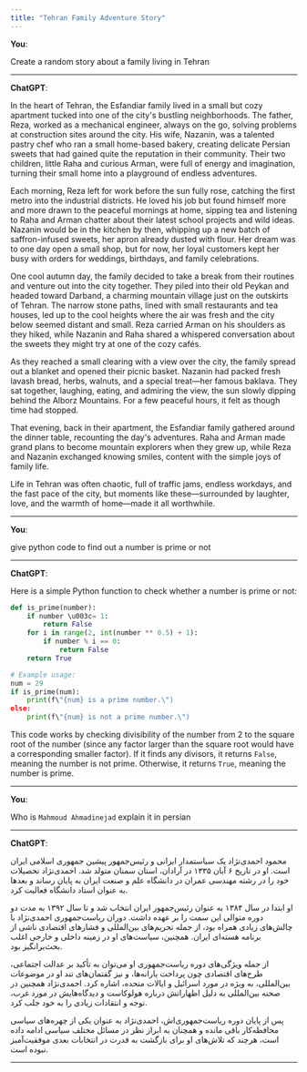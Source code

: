 ```yaml
---
title: "Tehran Family Adventure Story"
---
```


**You**:

Create a random story about a family living in Tehran

---

**ChatGPT**:

In the heart of Tehran, the Esfandiar family lived in a small but cozy apartment tucked into one of the city's bustling neighborhoods. The father, Reza, worked as a mechanical engineer, always on the go, solving problems at construction sites around the city. His wife, Nazanin, was a talented pastry chef who ran a small home-based bakery, creating delicate Persian sweets that had gained quite the reputation in their community. Their two children, little Raha and curious Arman, were full of energy and imagination, turning their small home into a playground of endless adventures.

Each morning, Reza left for work before the sun fully rose, catching the first metro into the industrial districts. He loved his job but found himself more and more drawn to the peaceful mornings at home, sipping tea and listening to Raha and Arman chatter about their latest school projects and wild ideas. Nazanin would be in the kitchen by then, whipping up a new batch of saffron-infused sweets, her apron already dusted with flour. Her dream was to one day open a small shop, but for now, her loyal customers kept her busy with orders for weddings, birthdays, and family celebrations.

One cool autumn day, the family decided to take a break from their routines and venture out into the city together. They piled into their old Peykan and headed toward Darband, a charming mountain village just on the outskirts of Tehran. The narrow stone paths, lined with small restaurants and tea houses, led up to the cool heights where the air was fresh and the city below seemed distant and small. Reza carried Arman on his shoulders as they hiked, while Nazanin and Raha shared a whispered conversation about the sweets they might try at one of the cozy cafés.

As they reached a small clearing with a view over the city, the family spread out a blanket and opened their picnic basket. Nazanin had packed fresh lavash bread, herbs, walnuts, and a special treat—her famous baklava. They sat together, laughing, eating, and admiring the view, the sun slowly dipping behind the Alborz Mountains. For a few peaceful hours, it felt as though time had stopped.

That evening, back in their apartment, the Esfandiar family gathered around the dinner table, recounting the day's adventures. Raha and Arman made grand plans to become mountain explorers when they grew up, while Reza and Nazanin exchanged knowing smiles, content with the simple joys of family life. 

Life in Tehran was often chaotic, full of traffic jams, endless workdays, and the fast pace of the city, but moments like these—surrounded by laughter, love, and the warmth of home—made it all worthwhile.

---

**You**:

give python code to find out a number is prime or not

---

**ChatGPT**:

Here is a simple Python function to check whether a number is prime or not:

```python
def is_prime(number):
    if number \u003c= 1:
        return False
    for i in range(2, int(number ** 0.5) + 1):
        if number % i == 0:
            return False
    return True

# Example usage:
num = 29
if is_prime(num):
    print(f\"{num} is a prime number.\")
else:
    print(f\"{num} is not a prime number.\")
```

This code works by checking divisibility of the number from 2 to the square root of the number (since any factor larger than the square root would have a corresponding smaller factor). If it finds any divisors, it returns `False`, meaning the number is not prime. Otherwise, it returns `True`, meaning the number is prime.

---

**You**:

Who is `Mahmoud Ahmadinejad` explain it in persian

---

**ChatGPT**:

محمود احمدی‌نژاد یک سیاستمدار ایرانی و رئیس‌جمهور پیشین جمهوری اسلامی ایران است. او در تاریخ ۶ آبان ۱۳۳۵ در آرادان، استان سمنان متولد شد. احمدی‌نژاد تحصیلات خود را در رشته مهندسی عمران در دانشگاه علم و صنعت ایران به پایان رساند و بعدها به عنوان استاد دانشگاه فعالیت کرد. 

او ابتدا در سال ۱۳۸۴ به عنوان رئیس‌جمهور ایران انتخاب شد و تا سال ۱۳۹۲ به مدت دو دوره متوالی این سمت را بر عهده داشت. دوران ریاست‌جمهوری احمدی‌نژاد با چالش‌های زیادی همراه بود، از جمله تحریم‌های بین‌المللی و فشارهای اقتصادی ناشی از برنامه هسته‌ای ایران. همچنین، سیاست‌های او در زمینه داخلی و خارجی اغلب بحث‌برانگیز بود.

از جمله ویژگی‌های دوره ریاست‌جمهوری او می‌توان به تأکید بر عدالت اجتماعی، طرح‌های اقتصادی چون پرداخت یارانه‌ها، و نیز گفتمان‌های تند او در موضوعات بین‌المللی، به ویژه در مورد اسرائیل و ایالات متحده، اشاره کرد. احمدی‌نژاد همچنین در صحنه بین‌المللی به دلیل اظهاراتش درباره هولوکاست و دیدگاه‌هایش در مورد غرب، توجه و انتقادات زیادی را به خود جلب کرد.

پس از پایان دوره ریاست‌جمهوری‌اش، احمدی‌نژاد به عنوان یکی از چهره‌های سیاسی محافظه‌کار باقی مانده و همچنان به ابراز نظر در مسائل مختلف سیاسی ادامه داده است، هرچند که تلاش‌های او برای بازگشت به قدرت در انتخابات بعدی موفقیت‌آمیز نبوده است.

---

